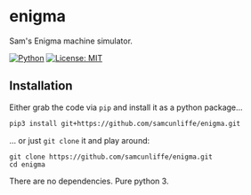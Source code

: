 enigma
======

Sam's Enigma machine simulator.

[![Python](https://github.com/samcunliffe/enigma/actions/workflows/pythonapp.yml/badge.svg)](https://github.com/samcunliffe/enigma/actions/workflows/pythonapp.yml)
[![License: MIT](https://img.shields.io/badge/License-MIT-brightgreen.svg)](https://github.com/samcunliffe/enigma/blob/main/LICENSE)

Installation
------------

Either grab the code via `pip` and install it as a python package...
```bash
pip3 install git+https://github.com/samcunliffe/enigma.git
```
... or just `git clone` it and play around:
```
git clone https://github.com/samcunliffe/enigma.git
cd enigma
```
There are no dependencies. Pure python 3.
